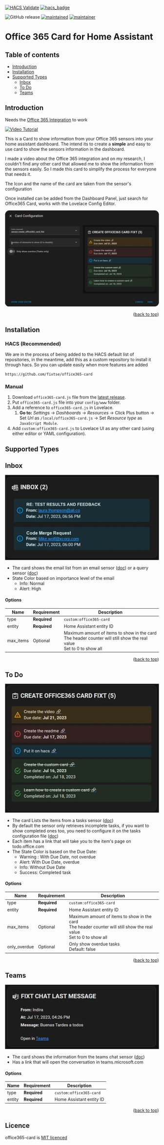 <a name="readme-top"></a>

[![HACS Validate](https://github.com/fixtse/office365-card/actions/workflows/github-actions-hacs.yml/badge.svg)](https://github.com/fixtse/office365-card/actions/workflows/github-actions-hacs.yml)
[![hacs_badge](https://img.shields.io/badge/HACS-Custom-41BDF5.svg)](https://github.com/hacs/integration)

![GitHub release](https://img.shields.io/github/v/release/fixtse/office365-card) [![maintained](https://img.shields.io/maintenance/yes/2023.svg)](#) [![maintainer](https://img.shields.io/badge/maintainer-%20%40fixtse-blue.svg)](https://github.com/fixtse)


# Office 365 Card for Home Assistant

Table of contents
-----------------

* [Introduction](#introduction)
* [Installation](#installation)
* [Supported Types](#supported-types)
  * [Inbox](#inbox)
  * [To Do](#to-do)
  * [Teams](#teams)

## Introduction
Needs the [Office 365 Integration](https://github.com/RogerSelwyn/O365-HomeAssistant) to work

[![Video Tutorial](http://img.youtube.com/vi/yKr5nMzOaAI/0.jpg)](http://www.youtube.com/watch?v=yKr5nMzOaAI "Integrating Office 365 into Home Assistant")

This is a Card to show information from your Office 365 sensors into your home assistant dashboard. The intend its to create a <b>simple</b> and easy to use card to show the sensors information in the dashboard.

I made a video about the Office 365 integration and on my research, I couldn't find any other card that allowed me to show the information from the sensors easily. So I made this card to simplify the process for everyone that needs it.

The Icon and the name of the card are taken from the sensor's configuration

Once installed can be added from the Dashboard Panel, just search for Office365 Card, works with the Lovelace Config Editor.

<p align="center"><img src="img/config.webp" alt="lovelace config editor example"></p>

<p align="right">(<a href="#readme-top">back to top</a>)</p>

## Installation

### HACS (Recommended)

We are in the process of being added to the HACS default list of repositories, in the meantime, add this as a custom repository to install it through hacs.  So you can update easily when more features are added

```
https://github.com/fixtse/office365-card
```

### Manual

1. Download `office365-card.js` file from the [latest release](https://github.com/fixtse/office365-card/releases/latest).
2. Put `office365-card.js` file into your `config/www` folder.
3. Add a reference to `office365-card.js` in Lovelace.
   1. **Go to:** _Settings_ → _Dashboards_ → _Resources_ → Click Plus button → Set _Url_ as `/local/office365-card.js` → Set _Resource type_ as `JavaScript Module`.   
4. Add `custom:office365-card.js` to Lovelace UI as any other card (using either editor or YAML configuration).

## Supported Types

## Inbox
<p align="center"><img src="img/inbox.webp" alt="inbox sensor example"></p>

* The card shows the email list from an email sensor ([doc](https://rogerselwyn.github.io/O365-HomeAssistant/installation_and_configuration.html#email_sensors)) or a query sensor ([doc](https://rogerselwyn.github.io/O365-HomeAssistant/installation_and_configuration.html#query_sensors))
* State Color based on importance level of the email
  * Info: Normal
  * Alert: High

#### Options
| Name  | Requirement | Description | 
| --- | --- |  --- |
| type  | **Required** | `custom:office365-card` |
| entity | **Required**  | Home Assistant entity ID |
| max_items | Optional | Maximum amount of items to show in the card <br> The header counter will still show the real value <br> Set to 0 to show all  |
<p align="right">(<a href="#readme-top">back to top</a>)</p>

## To Do
<p align="center"><img src="img/task.webp" alt="task sensor example"></p>

* The card Lists the items from a tasks sensor ([doc](https://rogerselwyn.github.io/O365-HomeAssistant/sensor.html#taskto-do-sensor))
* By default the sensor only retrieves incomplete tasks, if you want to show completed ones too, you need to configure it on the tasks configuration file ([doc](https://rogerselwyn.github.io/O365-HomeAssistant/tasks_configuration.html#tasks-configuration))
* Each item has a link that will take you to the item's page on todo.office.com
* The State Color is based on the Due Date:
  * Warning : With Due Date, not overdue
  * Alert: With Due Date, overdue
  * Info: Without Due Date
  * Success: Completed task

#### Options
| Name | Requirement | Description | 
| --- | --- | --- |
| type  | **Required** | `custom:office365-card` |
| entity | **Required**  | Home Assistant entity ID |
| max_items | Optional | Maximum amount of items to show in the card <br> The header counter will still show the real value <br> Set to 0 to show all  |
| only_overdue | Optional | Only show overdue tasks <br> Default: false |

<p align="right">(<a href="#readme-top">back to top</a>)</p>

## Teams
<p align="center"><img src="img/teams_last_message.webp" alt="task sensor example"></p>

* The card shows the information from the teams chat sensor ([doc](https://rogerselwyn.github.io/O365-HomeAssistant/sensor.html#teams-chat-sensor))
* Has a link that will open the conversation in teams.microsoft.com

#### Options
| Name | Requirement | Description | 
| --- | --- | --- |
| type  | **Required** | `custom:office365-card` |
| entity | **Required**  | Home Assistant entity ID |

<p align="right">(<a href="#readme-top">back to top</a>)</p>

## Licence
office365-card is [MIT licenced](license.txt)



